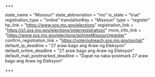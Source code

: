 +++

state_name = "Missouri"
state_abbreviation = "mo"
is_state = "true"
registration_type = "online"
translationKey = "Missouri"
type = "register"
hp_link = "https://www.sos.mo.gov/elections"
registration_link = "https://s1.sos.mo.gov/elections/voterregistration/"
more_info_link = "https://www.sos.mo.gov/elections/goVoteMissouri/register"
confirm_registration_link = "https://voteroutreach.sos.mo.gov/portal/"
default_ip_deadline = "27 araw bago ang Araw ng Eleksyon"
default_online_deadline = "27 araw bago ang Araw ng Eleksyon"
default_mail_postmarked_deadline = "Dapat na naka-postmark  27 araw bago ang Araw ng Eleksyon"

+++